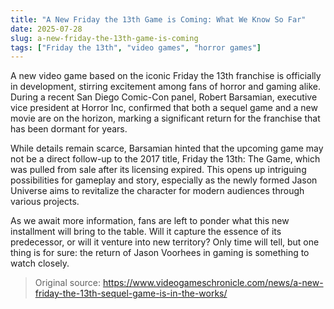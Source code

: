 ```yaml
---
title: "A New Friday the 13th Game is Coming: What We Know So Far"
date: 2025-07-28
slug: a-new-friday-the-13th-game-is-coming
tags: ["Friday the 13th", "video games", "horror games"]
---
```


A new video game based on the iconic Friday the 13th franchise is officially in development, stirring excitement among fans of horror and gaming alike. During a recent San Diego Comic-Con panel, Robert Barsamian, executive vice president at Horror Inc, confirmed that both a sequel game and a new movie are on the horizon, marking a significant return for the franchise that has been dormant for years.

While details remain scarce, Barsamian hinted that the upcoming game may not be a direct follow-up to the 2017 title, Friday the 13th: The Game, which was pulled from sale after its licensing expired. This opens up intriguing possibilities for gameplay and story, especially as the newly formed Jason Universe aims to revitalize the character for modern audiences through various projects.

As we await more information, fans are left to ponder what this new installment will bring to the table. Will it capture the essence of its predecessor, or will it venture into new territory? Only time will tell, but one thing is for sure: the return of Jason Voorhees in gaming is something to watch closely.
> Original source: https://www.videogameschronicle.com/news/a-new-friday-the-13th-sequel-game-is-in-the-works/